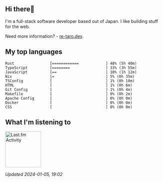<!-- deno-fmt-ignore-file -->
## Hi there👋

I'm a full-stack software developer based out of Japan. I like building stuff for the web.

Need more information? - [re-taro.dev](https://re-taro.dev).



## My top languages

```
Rust                [============            ] 48% (5h 40m)
TypeScript          [========                ] 33% (3h 55m)
JavaScript          [==                      ] 10% (1h 12m)
Nix                 [=                       ] 5% (0h 35m)
TSConfig            [                        ] 1% (0h 10m)
HTML                [                        ] 1% (0h 6m)
Git Config          [                        ] 1% (0h 4m)
Makefile            [                        ] 0% (0h 2m)
Apache Config       [                        ] 0% (0h 0m)
Docker              [                        ] 0% (0h 0m)
CSS                 [                        ] 0% (0h 0m)
```


## What I'm listening to


<a href="https://github.com/kiosion/toru">
  <picture>
    <source media="(prefers-color-scheme: dark)" srcset="https://toru.kio.dev/api/v1/re-taro?blur&border_width=0&border_radius=26&theme=nord">
    <source media="(prefers-color-scheme: light)" srcset="https://toru.kio.dev/api/v1/re-taro?blur&border_width=0&border_radius=26&theme=light">
    <img alt="Last.fm Activity" src="https://toru.kio.dev/api/v1/re-taro?blur&border_width=0&border_radius=26" height="115" />
  </picture>
</a>

<br />

_Updated 2024-01-05, 19:02_

